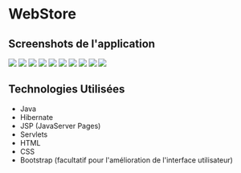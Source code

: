 # WebStore

## Screenshots de l'application

![](/images/1.png)
![](/images/2.png)
![](/images/3.png)
![](/images/4.png)
![](/images/5.png)
![](/images/6.png)
![](/images/7.png)
![](/images/8.png)
![](/images/9.png)
![](/images/10.png)

## Technologies Utilisées

- Java
- Hibernate
- JSP (JavaServer Pages)
- Servlets
- HTML
- CSS
- Bootstrap (facultatif pour l'amélioration de l'interface utilisateur)

